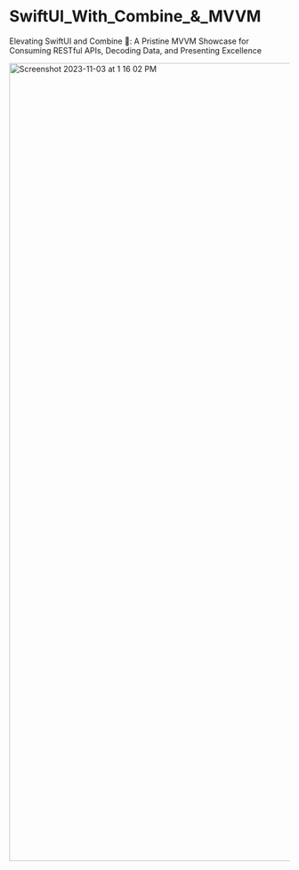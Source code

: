 # SwiftUI_With_Combine_&_MVVM
Elevating SwiftUI and Combine 🚀: A Pristine MVVM Showcase for Consuming RESTful APIs, Decoding Data, and Presenting Excellence

<img width="1434" alt="Screenshot 2023-11-03 at 1 16 02 PM" src="https://github.com/Ashish-Langhe/SwiftData_With_MVVM/assets/95478770/d25ca733-365a-4046-aff1-2ca68dc1cca6">
